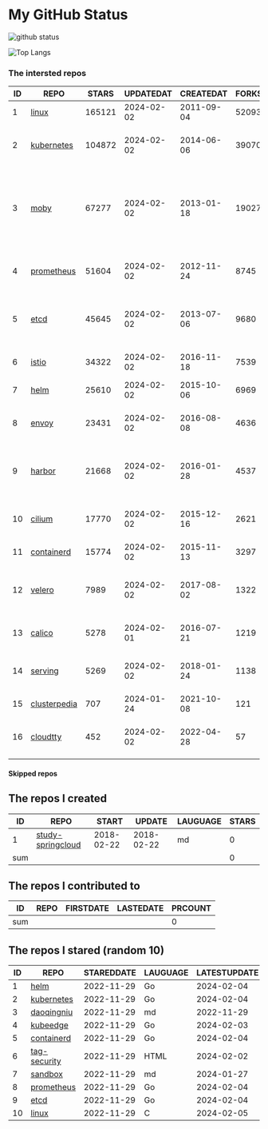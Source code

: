 # My GitHub Status

<img src="https://github-readme-stats-1.yihong0618.vercel.app/api?username=daoqingniu&show_icons=true&&&hide_title=true&count_private=true" alt="github status" />

![Top Langs](https://github-readme-stats-1.yihong0618.vercel.app/api/top-langs/?username=daoqingniu&layout=compact)

<!--START_SECTION:github_repos-->
### The intersted repos
| ID |                              REPO                               | STARS  | UPDATEDAT  | CREATEDAT  | FORKSCOUNT |                                                DESCRIPTIONS                                                |
|----|-----------------------------------------------------------------|--------|------------|------------|------------|------------------------------------------------------------------------------------------------------------|
|  1 | [linux](https://github.com/torvalds/linux)                      | 165121 | 2024-02-02 | 2011-09-04 |      52093 | Linux kernel source tree                                                                                   |
|  2 | [kubernetes](https://github.com/kubernetes/kubernetes)          | 104872 | 2024-02-02 | 2014-06-06 |      39070 | Production-Grade Container Scheduling and Management                                                       |
|  3 | [moby](https://github.com/moby/moby)                            |  67277 | 2024-02-02 | 2013-01-18 |      19027 | The Moby Project - a collaborative project for the container ecosystem to assemble container-based systems |
|  4 | [prometheus](https://github.com/prometheus/prometheus)          |  51604 | 2024-02-02 | 2012-11-24 |       8745 | The Prometheus monitoring system and time series database.                                                 |
|  5 | [etcd](https://github.com/etcd-io/etcd)                         |  45645 | 2024-02-02 | 2013-07-06 |       9680 | Distributed reliable key-value store for the most critical data of a distributed system                    |
|  6 | [istio](https://github.com/istio/istio)                         |  34322 | 2024-02-02 | 2016-11-18 |       7539 | Connect, secure, control, and observe services.                                                            |
|  7 | [helm](https://github.com/helm/helm)                            |  25610 | 2024-02-02 | 2015-10-06 |       6969 | The Kubernetes Package Manager                                                                             |
|  8 | [envoy](https://github.com/envoyproxy/envoy)                    |  23431 | 2024-02-02 | 2016-08-08 |       4636 | Cloud-native high-performance edge/middle/service proxy                                                    |
|  9 | [harbor](https://github.com/goharbor/harbor)                    |  21668 | 2024-02-02 | 2016-01-28 |       4537 | An open source trusted cloud native registry project that stores, signs, and scans content.                |
| 10 | [cilium](https://github.com/cilium/cilium)                      |  17770 | 2024-02-02 | 2015-12-16 |       2621 | eBPF-based Networking, Security, and Observability                                                         |
| 11 | [containerd](https://github.com/containerd/containerd)          |  15774 | 2024-02-02 | 2015-11-13 |       3297 | An open and reliable container runtime                                                                     |
| 12 | [velero](https://github.com/vmware-tanzu/velero)                |   7989 | 2024-02-02 | 2017-08-02 |       1322 | Backup and migrate Kubernetes applications and their persistent volumes                                    |
| 13 | [calico](https://github.com/projectcalico/calico)               |   5278 | 2024-02-01 | 2016-07-21 |       1219 | Cloud native networking and network security                                                               |
| 14 | [serving](https://github.com/knative/serving)                   |   5269 | 2024-02-02 | 2018-01-24 |       1138 | Kubernetes-based, scale-to-zero, request-driven compute                                                    |
| 15 | [clusterpedia](https://github.com/clusterpedia-io/clusterpedia) |    707 | 2024-01-24 | 2021-10-08 |        121 | The Encyclopedia of Kubernetes clusters                                                                    |
| 16 | [cloudtty](https://github.com/cloudtty/cloudtty)                |    452 | 2024-02-02 | 2022-04-28 |         57 | A Friendly Kubernetes CloudShell (Web Terminal) !                                                          |



#### Skipped repos
<!--END_SECTION:github_repos-->

<!--START_SECTION:my_github-->
## The repos I created
| ID  |                                 REPO                                 |   START    |   UPDATE   | LAUGUAGE | STARS |
|-----|----------------------------------------------------------------------|------------|------------|----------|-------|
|   1 | [study-springcloud](https://github.com/daoqingniu/study-springcloud) | 2018-02-22 | 2018-02-22 | md       |     0 |
| sum |                                                                      |            |            |          |     0 |

## The repos I contributed to
| ID  | REPO | FIRSTDATE | LASTEDATE | PRCOUNT |
|-----|------|-----------|-----------|---------|
| sum |      |           |           |       0 |

## The repos I stared (random 10)
| ID |                          REPO                          | STAREDDATE | LAUGUAGE | LATESTUPDATE |
|----|--------------------------------------------------------|------------|----------|--------------|
|  1 | [helm](https://github.com/helm/helm)                   | 2022-11-29 | Go       | 2024-02-04   |
|  2 | [kubernetes](https://github.com/kubernetes/kubernetes) | 2022-11-29 | Go       | 2024-02-04   |
|  3 | [daoqingniu](https://github.com/daoqingniu/daoqingniu) | 2022-11-29 | md       | 2022-11-29   |
|  4 | [kubeedge](https://github.com/kubeedge/kubeedge)       | 2022-11-29 | Go       | 2024-02-03   |
|  5 | [containerd](https://github.com/containerd/containerd) | 2022-11-29 | Go       | 2024-02-04   |
|  6 | [tag-security](https://github.com/cncf/tag-security)   | 2022-11-29 | HTML     | 2024-02-02   |
|  7 | [sandbox](https://github.com/cncf/sandbox)             | 2022-11-29 | md       | 2024-01-27   |
|  8 | [prometheus](https://github.com/prometheus/prometheus) | 2022-11-29 | Go       | 2024-02-04   |
|  9 | [etcd](https://github.com/etcd-io/etcd)                | 2022-11-29 | Go       | 2024-02-04   |
| 10 | [linux](https://github.com/torvalds/linux)             | 2022-11-29 | C        | 2024-02-05   |

<!--END_SECTION:my_github-->
